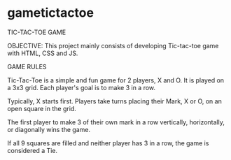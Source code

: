 # gametictactoe
TIC-TAC-TOE GAME

OBJECTIVE:
This project mainly consists of developing Tic-tac-toe game with HTML, CSS and JS.

GAME RULES

Tic-Tac-Toe is a simple and fun game for 2 players, X and O. It is played on a 3x3 grid. Each player's goal is to make 3 in a row.

Typically, X starts first. Players take turns placing their Mark, X or O, on an open square in the grid. 

The first player to make 3 of their own mark in a row vertically, horizontally, or diagonally wins the game.

If all 9 squares are filled and neither player has 3 in a row, the game is considered a Tie.

